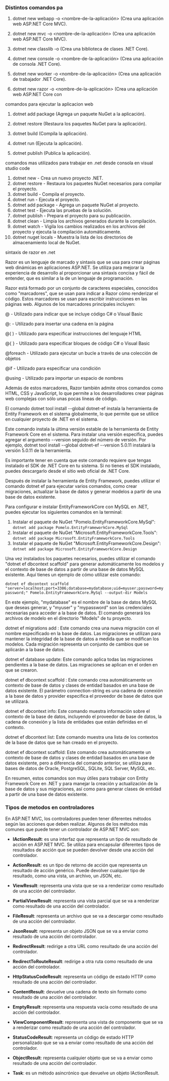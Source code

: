 ### Distintos comandos pa

1. dotnet new webapp -o <nombre-de-la-aplicación> (Crea una aplicación web ASP.NET Core MVC).

2. dotnet new mvc -o <nombre-de-la-aplicación> (Crea una aplicación web ASP.NET Core MVC).

3. dotnet new classlib -o <nombre-de-la-biblioteca> (Crea una biblioteca de clases .NET Core).

4. dotnet new console -o <nombre-de-la-aplicación> (Crea una aplicación de consola .NET Core).

5. dotnet new worker -o <nombre-de-la-aplicación> (Crea una aplicación de trabajador .NET Core).

6. dotnet new razor -o <nombre-de-la-aplicación> (Crea una aplicación web ASP.NET Core con


comandos para ejecutar la aplicacion web

1. dotnet add package <nombre-del-paquete> (Agrega un paquete NuGet a la aplicación).

2. dotnet restore (Restaura los paquetes NuGet para la aplicación).

3. dotnet build (Compila la aplicación).

4. dotnet run (Ejecuta la aplicación).

5. dotnet publish (Publica la aplicación).



comandos mas utilizados para trabajar en .net desde consola en visual studio code

1. dotnet new - Crea un nuevo proyecto .NET.
2. dotnet restore - Restaura los paquetes NuGet necesarios para compilar el proyecto.
3. dotnet build - Compila el proyecto.
4. dotnet run - Ejecuta el proyecto.
5. dotnet add package - Agrega un paquete NuGet al proyecto.
6. dotnet test - Ejecuta las pruebas de la solución.
7. dotnet publish - Prepara el proyecto para su publicación.
8. dotnet clean - Limpia los archivos generados durante la compilación.
9. dotnet watch - Vigila los cambios realizados en los archivos del proyecto y ejecuta la compilación automáticamente.
10. dotnet nuget locals - Muestra la lista de los directorios de almacenamiento local de NuGet.


sintaxis de razor en .net

Razor es un lenguaje de marcado y sintaxis que se usa para crear páginas web dinámicas en aplicaciones ASP.NET. Se utiliza para mejorar la experiencia de desarrollo al proporcionar una sintaxis concisa y fácil de entender, que es similar a la de un lenguaje de programación.

Razor está formado por un conjunto de caracteres especiales, conocidos como "marcadores", que se usan para indicar a Razor cómo renderizar el código. Estos marcadores se usan para escribir instrucciones en las páginas web. Algunos de los marcadores principales incluyen:

@ - Utilizado para indicar que se incluye código C# o Visual Basic

@: - Utilizado para insertar una cadena en la página

@( ) - Utilizado para especificar instrucciones del lenguaje HTML

@{ } - Utilizado para especificar bloques de código C# o Visual Basic

@foreach - Utilizado para ejecutar un bucle a través de una colección de objetos

@if - Utilizado para especificar una condición

@using - Utilizado para importar un espacio de nombres

Además de estos marcadores, Razor también admite otros comandos como HTML, CSS y JavaScript, lo que permite a los desarrolladores crear páginas web complejas con sólo unas pocas líneas de código.


El comando dotnet tool install --global dotnet-ef instala la herramienta de Entity Framework en el sistema globalmente, lo que permite que se utilice en cualquier proyecto de .NET en el sistema.

Este comando instala la última versión estable de la herramienta de Entity Framework Core en el sistema. Para instalar una versión específica, puedes agregar el argumento --version seguido del número de versión. Por ejemplo, dotnet tool install --global dotnet-ef --version 5.0.11 instalará la versión 5.0.11 de la herramienta.

Es importante tener en cuenta que este comando requiere que tengas instalado el SDK de .NET Core en tu sistema. Si no tienes el SDK instalado, puedes descargarlo desde el sitio web oficial de .NET Core.

Después de instalar la herramienta de Entity Framework, puedes utilizar el comando dotnet ef para ejecutar varios comandos, como crear migraciones, actualizar la base de datos y generar modelos a partir de una base de datos existente.

Para configurar e instalar EntityFrameworkCore con MySQL en .NET, puedes ejecutar los siguientes comandos en la terminal:

1. Instalar el paquete de NuGet "Pomelo.EntityFrameworkCore.MySql":
```dotnet add package Pomelo.EntityFrameworkCore.MySql```
2. Instalar el paquete de NuGet "Microsoft.EntityFrameworkCore.Tools":
```dotnet add package Microsoft.EntityFrameworkCore.Tools```
3. Instalar el paquete de NuGet "Microsoft.EntityFrameworkCore.Design":
```dotnet add package Microsoft.EntityFrameworkCore.Design```


Una vez instalados los paquetes necesarios, puedes utilizar el comando "dotnet ef dbcontext scaffold" para generar automáticamente los modelos y el contexto de base de datos a partir de una base de datos MySQL existente. Aquí tienes un ejemplo de cómo utilizar este comando:

```dotnet ef dbcontext scaffold "server=localhost;port=3306;database=mydatabase;uid=myuser;password=mypassword;" Pomelo.EntityFrameworkCore.MySql --output-dir Models```

En este ejemplo, "mydatabase" es el nombre de la base de datos MySQL que deseas generar, y "myuser" y "mypassword" son las credenciales necesarias para acceder a la base de datos. El comando generará los archivos de modelo en el directorio "Models" de tu proyecto.


dotnet ef migrations add <migration-name>: Este comando crea una nueva migración con el nombre especificado en la base de datos. Las migraciones se utilizan para mantener la integridad de la base de datos a medida que se modifican los modelos. Cada migración representa un conjunto de cambios que se aplicarán a la base de datos.

dotnet ef database update: Este comando aplica todas las migraciones pendientes a la base de datos. Las migraciones se aplican en el orden en que se crearon.

dotnet ef dbcontext scaffold <connection-string> <provider>: Este comando crea automáticamente un contexto de base de datos y clases de entidad basados en una base de datos existente. El parámetro connection-string es una cadena de conexión a la base de datos y provider especifica el proveedor de base de datos que se utilizará.

dotnet ef dbcontext info: Este comando muestra información sobre el contexto de la base de datos, incluyendo el proveedor de base de datos, la cadena de conexión y la lista de entidades que están definidas en el contexto.

dotnet ef dbcontext list: Este comando muestra una lista de los contextos de la base de datos que se han creado en el proyecto.

dotnet ef dbcontext scaffold: Este comando crea automáticamente un contexto de base de datos y clases de entidad basados en una base de datos existente, pero a diferencia del comando anterior, se utiliza para bases de datos de Oracle, PostgreSQL, SQLite, SQL Server, MySQL, etc.

En resumen, estos comandos son muy útiles para trabajar con Entity Framework Core en .NET y para manejar la creación y actualización de la base de datos y sus migraciones, así como para generar clases de entidad a partir de una base de datos existente.

### Tipos de metodos en controladores

En ASP.NET MVC, los controladores pueden tener diferentes métodos según las acciones que deben realizar. Algunos de los métodos más comunes que puede tener un controlador de ASP.NET MVC son:

- **IActionResult**: es una interfaz que representa un tipo de resultado de acción en ASP.NET MVC. Se utiliza para encapsular diferentes tipos de resultados de acción que se pueden devolver desde una acción del controlador.

- **ActionResult**: es un tipo de retorno de acción que representa un resultado de acción genérico. Puede devolver cualquier tipo de resultado, como una vista, un archivo, un JSON, etc.

- **ViewResult**: representa una vista que se va a renderizar como resultado de una acción del controlador.

- **PartialViewResult**: representa una vista parcial que se va a renderizar como resultado de una acción del controlador.

- **FileResult**: representa un archivo que se va a descargar como resultado de una acción del controlador.

- **JsonResult**: representa un objeto JSON que se va a enviar como resultado de una acción del controlador.

- **RedirectResult**: redirige a otra URL como resultado de una acción del controlador.

- **RedirectToRouteResult**: redirige a otra ruta como resultado de una acción del controlador.

- **HttpStatusCodeResult**: representa un código de estado HTTP como resultado de una acción del controlador.

- **ContentResult**: devuelve una cadena de texto sin formato como resultado de una acción del controlador.

- **EmptyResult**: representa una respuesta vacía como resultado de una acción del controlador.

- **ViewComponentResult**: representa una vista de componente que se va a renderizar como resultado de una acción del controlador.

- **StatusCodeResult**: representa un código de estado HTTP personalizado que se va a enviar como resultado de una acción del controlador.

- **ObjectResult**: representa cualquier objeto que se va a enviar como resultado de una acción del controlador.

- **Task<IActionResult>**: es un método asincrónico que devuelve un objeto IActionResult.